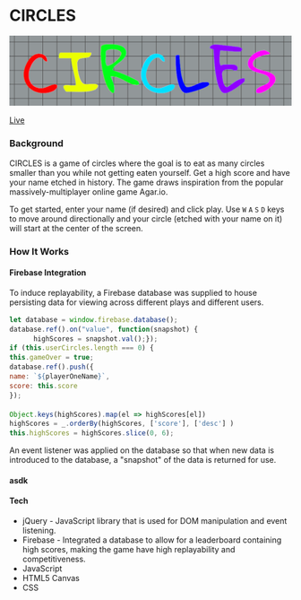 # CIRCLES

![CIRCLES](/assets/circle_title.png)

[Live](https://albertngo1.github.io/CIRCLES/)

### Background
CIRCLES is a game of circles where the goal is to eat as many circles smaller than you while not getting eaten yourself. Get a high score and have your name etched in history. The game draws inspiration from the popular massively-multiplayer online game Agar.io.

To get started, enter your name (if desired) and click play. Use `W` `A` `S` `D` keys to move around directionally and your circle (etched with your name on it) will start at the center of the screen.

### How It Works

#### Firebase Integration

To induce replayability, a Firebase database was supplied to house persisting data for viewing across different plays and different users.

```javascript
let database = window.firebase.database();
database.ref().on("value", function(snapshot) {
      highScores = snapshot.val();});
if (this.userCircles.length === 0) {
this.gameOver = true;
database.ref().push({
name: `${playerOneName}`,
score: this.score
});

Object.keys(highScores).map(el => highScores[el])
highScores = _.orderBy(highScores, ['score'], ['desc'] )
this.highScores = highScores.slice(0, 6);

```

An event listener was applied on the database so that when new data is introduced to the database, a "snapshot" of the data is returned for use.

#### asdk



#### Tech

- jQuery - JavaScript library that is used for DOM manipulation and event listening.
- Firebase - Integrated a database to allow for a leaderboard containing high scores, making the game have high replayability and competitiveness.
- JavaScript
- HTML5 Canvas
- CSS

